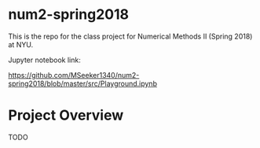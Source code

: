 # num2-spring2018

This is the repo for the class project for Numerical Methods II (Spring 2018) at NYU.

Jupyter notebook link:

https://github.com/MSeeker1340/num2-spring2018/blob/master/src/Playground.ipynb

# Project Overview

TODO

